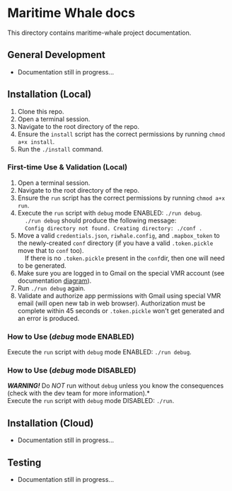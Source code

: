 # Maritime Whale docs

This directory contains maritime-whale project documentation.

## General Development

* Documentation still in progress...

## Installation (Local)

1. Clone this repo.
2. Open a terminal session.
3. Navigate to the root directory of the repo.
4. Ensure the `install` script has the correct permissions by running `chmod a+x install`.
5. Run the `./install` command.

### First-time Use & Validation (Local)
1. Open a terminal session.
2. Navigate to the root directory of the repo.
3. Ensure the `run` script has the correct permissions by running `chmod a+x run`.<br/>
4. Execute the `run` script with `debug` mode ENABLED: `./run debug`.<br/>
&nbsp;&nbsp;&nbsp;&nbsp;`./run debug` should produce the following message:<br/>
&nbsp;&nbsp;&nbsp;&nbsp;`Config directory not found. Creating directory: ./conf .`<br/>
5. Move a valid `credentials.json`, `riwhale.config`, and `.mapbox_token` to the newly-created `conf` directory (if you have a valid `.token.pickle` move that to `conf` too).<br/>
&nbsp;&nbsp;&nbsp;&nbsp;If there is no `.token.pickle` present in the `conf`dir, then one will need to be generated.
6. Make sure you are logged in to Gmail on the special VMR account (see documentation [diagram](docs/webapp-diagram.png)).
7. Run `./run debug` again.
8. Validate and authorize app permissions with Gmail using special VMR email (will open new tab in web browser). Authorization must be complete within 45 seconds or `.token.pickle` won't get generated and an error is produced.

### How to Use (_debug_ mode ENABLED)
Execute the `run` script with `debug` mode ENABLED: `./run debug`.

### How to Use (_debug_ mode DISABLED)
_**WARNING!**_ Do _NOT_ run without `debug` unless you know the consequences (check with the dev team for more information).*<br/>
Execute the `run` script with `debug` mode DISABLED: `./run`.

## Installation (Cloud)

* Documentation still in progress...

## Testing

* Documentation still in progress...
